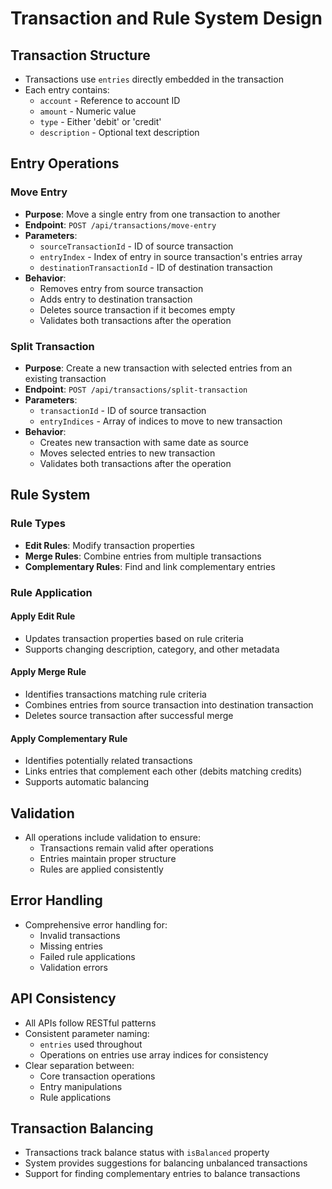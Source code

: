 # Transaction and Rule System Design

## Transaction Structure

- Transactions use `entries` directly embedded in the transaction 
- Each entry contains:
  - `account` - Reference to account ID
  - `amount` - Numeric value
  - `type` - Either 'debit' or 'credit'
  - `description` - Optional text description

## Entry Operations

### Move Entry
- **Purpose**: Move a single entry from one transaction to another
- **Endpoint**: `POST /api/transactions/move-entry`
- **Parameters**:
  - `sourceTransactionId` - ID of source transaction
  - `entryIndex` - Index of entry in source transaction's entries array
  - `destinationTransactionId` - ID of destination transaction
- **Behavior**:
  - Removes entry from source transaction
  - Adds entry to destination transaction
  - Deletes source transaction if it becomes empty
  - Validates both transactions after the operation

### Split Transaction
- **Purpose**: Create a new transaction with selected entries from an existing transaction
- **Endpoint**: `POST /api/transactions/split-transaction`
- **Parameters**:
  - `transactionId` - ID of source transaction
  - `entryIndices` - Array of indices to move to new transaction
- **Behavior**:
  - Creates new transaction with same date as source
  - Moves selected entries to new transaction
  - Validates both transactions after the operation

## Rule System

### Rule Types
- **Edit Rules**: Modify transaction properties
- **Merge Rules**: Combine entries from multiple transactions
- **Complementary Rules**: Find and link complementary entries

### Rule Application

#### Apply Edit Rule
- Updates transaction properties based on rule criteria
- Supports changing description, category, and other metadata

#### Apply Merge Rule
- Identifies transactions matching rule criteria
- Combines entries from source transaction into destination transaction
- Deletes source transaction after successful merge

#### Apply Complementary Rule
- Identifies potentially related transactions
- Links entries that complement each other (debits matching credits)
- Supports automatic balancing

## Validation

- All operations include validation to ensure:
  - Transactions remain valid after operations
  - Entries maintain proper structure
  - Rules are applied consistently

## Error Handling

- Comprehensive error handling for:
  - Invalid transactions
  - Missing entries
  - Failed rule applications
  - Validation errors

## API Consistency

- All APIs follow RESTful patterns
- Consistent parameter naming:
  - `entries` used throughout
  - Operations on entries use array indices for consistency
- Clear separation between:
  - Core transaction operations
  - Entry manipulations
  - Rule applications

## Transaction Balancing

- Transactions track balance status with `isBalanced` property
- System provides suggestions for balancing unbalanced transactions
- Support for finding complementary entries to balance transactions 